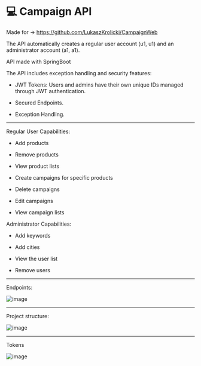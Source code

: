# :computer: Campaign API

Made for -> https://github.com/LukaszKrolicki/CampaignWeb

The API automatically creates a regular user account (u1, u1) and an administrator account (a1, a1).

API made with SpringBoot 

The API includes exception handling and security features:

- JWT Tokens: Users and admins have their own unique IDs managed through JWT authentication.
  
- Secured Endpoints.
  
- Exception Handling.
  
---------------------------------------------------------------------------------------------

Regular User Capabilities:

- Add products

- Remove products

- View product lists

- Create campaigns for specific products

- Delete campaigns

- Edit campaigns

- View campaign lists

Administrator Capabilities:

- Add keywords

- Add cities

- View the user list

- Remove users

---------------------------------------------------------------------------------------------

Endpoints: 

![image](https://github.com/user-attachments/assets/6a9a7457-8e8a-4a3a-9b6d-449d09ec150c)

---------------------------------------------------------------------------------------------

Project structure:

![image](https://github.com/user-attachments/assets/d3b120a6-c901-4a46-8ba0-2605859c0655)

---------------------------------------------------------------------------------------------

Tokens

![image](https://github.com/user-attachments/assets/fcdb93ae-4bb3-47cd-a6a5-b7b029d89e88)



